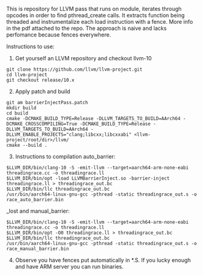This is repository for LLVM pass that runs on module, iterates through opcodes in order to find pthread_create calls.
It extracts function being threaded and instrumentalize each load instruction with a fence.
More info in the pdf attached to the repo. The approach is naive and lacks perfomance because fences everywhere.

Instructions to use:

1) Get yourself an LLVM repository and checkout llvm-10
```
git clone https://github.com/llvm/llvm-project.git
cd llvm-project
git checkout release/10.x
```
2) Apply patch and build
```
git am barrierInjectPass.patch
mkdir build
cd build
cmake -DCMAKE_BUILD_TYPE=Release -DLLVM_TARGETS_TO_BUILD=AArch64 -DCMAKE_CROSSCOMPILING=True -DCMAKE_BUILD_TYPE=Release -DLLVM_TARGETS_TO_BUILD=AArch64 -DLLVM_ENABLE_PROJECTS="clang;libcxx;libcxxabi" <llvm-project/root/dir>/llvm/
cmake --build .
```
3) Instructions to compilation
auto_barrier:
```
$LLVM_DIR/bin/clang-10 -S -emit-llvm --target=aarch64-arm-none-eabi threadingrace.cc -o threadingrace.ll
$LLVM_DIR/bin/opt -load LLVMBarrierInject.so -barrier-inject threadingrace.ll > threadingrace_out.bc
$LLVM_DIR/bin/llc threadingrace_out.bc
/usr/bin/aarch64-linux-gnu-gcc -pthread -static threadingrace_out.s -o race_auto_barrier.bin
```
_lost and manual_barrier:
```
$LLVM_DIR/bin/clang-10 -S -emit-llvm --target=aarch64-arm-none-eabi threadingrace.cc -o threadingrace.ll
$LLVM_DIR/bin/opt -O0 threadingrace.ll > threadingrace_out.bc
$LLVM_DIR/bin/llc threadingrace_out.bc
/usr/bin/aarch64-linux-gnu-gcc -pthread -static threadingrace_out.s -o race_manual_barrier.bin
```

4) Observe you have fences put automatically in *.S. If you lucky enough and have ARM server you can run binaries.
